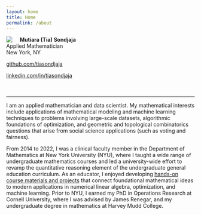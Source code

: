 ```yaml
---
layout: home
title: Home
permalink: /about
---
```


<img style="float: left; padding-right: 20px" src="assets/img/ms_pic.png">

**Mutiara (Tia) Sondjaja**<br>
Applied Mathematician<br>
<i class="fa fa-map-marker"></i> New York, NY<br>

<i class="fa fa-github" aria-hidden="true"></i> <a href="https://github.com/tiasondjaja">github.com/tiasondjaja</a>

<i class="fa fa-linkedin" aria-hidden="true"></i> <a href="https://www.linkedin.com/in/tiasondjaja/">linkedin.com/in/tiasondjaja</a><br><br><br>


<!--
<i class="fa fa-envelope" aria-hidden="true"></i> msondjaja at gmail<br>
<a href="https://github.com/tiasondjaja"><i class="fa fa-github" aria-hidden="true"></i></a> tiasondjaja
<a href="https://github.com/tiasondjaja"><i class="fa fa-github" aria-hidden="true"></i></a> tiasondjaja




<nav class="social-icons">
    {% include social-icons.html %}
</nav> <br><br>
-->  

*****

I am an applied mathematician and data scientist.  My mathematical interests include applications of mathematical modeling and machine learning techniques to problems involving large-scale datasets, algorithmic foundations of optimization, and geometric and topological combinatorics questions that arise from social science applications (such as voting and fairness).


From 2014 to 2022, I was a clinical faculty member in the Department of Mathematics at New York University (NYU), where I taught a wide range of undergraduate mathematics courses and led a university-wide effort to revamp the quantitative reasoning element of the undergraduate general education curriculum.  As an educator, I enjoyed developing <a href="/teaching">hands-on course materials and projects</a> that connect foundational mathematical ideas to modern applications in numerical linear algebra, optimization, and machine learning.  Prior to NYU, I earned my PhD in Operations Research at Cornell University, where I was advised by James Renegar, and my undergraduate degree in mathematics at Harvey Mudd College.



<!--
I earned my undergraduate degree in mathematics at Harvey Mudd College and my PhD in Operations Research at Cornell University.  At Cornell, I focused algorithmic foundations for convex optimization and was advised by James Renegar.  From 2014 to 2022, I was a clinical faculty member in the Department of Mathematics at New York University, where I taught a wide range of undergraduate mathematics courses and led a university-wide effort to revamp the quantitative reasoning element of the undergraduate general education curriculum.  As an educator, I enjoyed developing <a href="/teaching">hands-on course materials and projects</a> that connect foundational mathematical ideas to modern applications in numerical linear algebra, optimization, machine learning, and data science.



<!--
In my academic research work, I enjoy thinking about how ideas from convex optimization, combinatorics, and geometry can help answer questions that come from the social sciences (including voting and fairness).

I obtained my Ph.D. in Operations Research at Cornell University in 2014; my dissertation work centered around the design and analysis of an optimization algorithm for convex optimization (linear and semidefinite programming).  I obtained my undergraduate degree in mathematics in 2008 from Harvey Mudd College.


-->